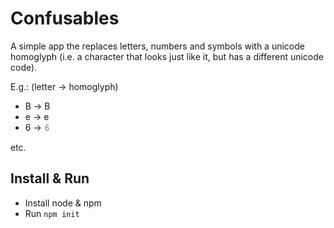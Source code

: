# Confusables

A simple app the replaces letters, numbers and symbols with a unicode homoglyph (i.e. a character that looks just like it, but has a different unicode code).

E.g.: (letter -> homoglyph)

- B -> В
- e -> е
- 6 -> 𝟼

etc.

## Install & Run

- Install node & npm
- Run `npm init`
